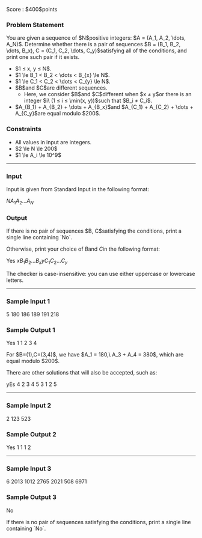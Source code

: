 
<div>

<span>

<span>

<p>
Score : $400$points
</p>

<div>

<section>

### **Problem Statement**

<p>
You are given a sequence of $N$positive integers: $A = (A_1, A_2, \dots, A_N)$. Determine whether there is a pair of sequences $B = (B_1, B_2, \dots, B_x), C = (C_1, C_2, \dots, C_y)$satisfying all of the conditions, and print one such pair if it exists.
</p>

<ul>

<li>
$1 ≤ x, y ≤ N$.
</li>

<li>
$1 \le B_1 < B_2 < \dots < B_{x} \le N$.
</li>

<li>
$1 \le C_1 < C_2 < \dots < C_{y} \le N$.
</li>

<li>
$B$and $C$are different sequences.
<ul>

<li>
Here, we consider $B$and $C$different when $x ≠ y$or there is an integer $i\ (1 ≤ i ≤ \min(x, y))$such that $B_i ≠ C_i$.
</li>

</ul>

</li>

<li>
$A_{B_1} + A_{B_2} + \dots + A_{B_x}$and $A_{C_1} + A_{C_2} + \dots + A_{C_y}$are equal modulo $200$.
</li>

</ul>

</section>

</div>

<div>

<section>

### **Constraints**

<ul>

<li>
All values in input are integers.
</li>

<li>
$2 \le N \le 200$
</li>

<li>
$1 \le A_i \le 10^9$
</li>

</ul>

</section>

</div>

---

<div>

<div>

<section>

### **Input**

<p>
Input is given from Standard Input in the following format:
</p>

<div>

$N$$A_1$$A_2$$\dots$$A_N$
</div>

</section>

</div>

<div>

<section>

### **Output**

<p>
If there is no pair of sequences $B, C$satisfying the conditions, print a single line containing `No`.

Otherwise, print your choice of $B$and $C$in the following format:
</p>

<div>

Yes
$x$$B_1$$B_2$$\dots$$B_x$$y$$C_1$$C_2$$\dots$$C_y$
</div>

<p>
The checker is case-insensitive: you can use either uppercase or lowercase letters.
</p>

</section>

</div>

</div>

---

<div>

<section>

### **Sample Input 1**

<div>

5
180 186 189 191 218

</div>

</section>

</div>

<div>

<section>

### **Sample Output 1**

<div>

Yes
1 1
2 3 4

</div>

<p>
For $B=(1),C=(3,4)$, we have $A_1 = 180,\ A_3 + A_4 = 380$, which are equal modulo $200$.

There are other solutions that will also be accepted, such as:
</p>

<div>

yEs
4 2 3 4 5
3 1 2 5

</div>

</section>

</div>

---

<div>

<section>

### **Sample Input 2**

<div>

2
123 523

</div>

</section>

</div>

<div>

<section>

### **Sample Output 2**

<div>

Yes
1 1
1 2

</div>

</section>

</div>

---

<div>

<section>

### **Sample Input 3**

<div>

6
2013 1012 2765 2021 508 6971

</div>

</section>

</div>

<div>

<section>

### **Sample Output 3**

<div>

No

</div>

<p>
If there is no pair of sequences satisfying the conditions, print a single line containing `No`.
</p>

</section>

</div>

</span>

</span>

</div>
